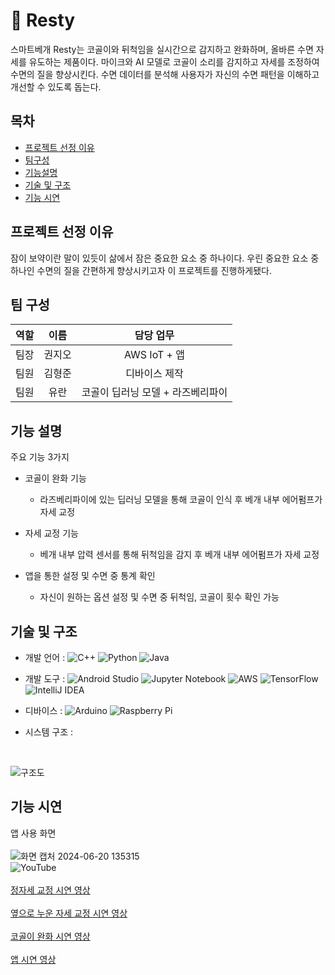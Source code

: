 # 🛌 Resty
스마트베개 Resty는 코골이와 뒤척임을 실시간으로 감지하고 완화하며, 올바른 수면 자세를 유도하는 제품이다. 마이크와 AI 모델로 코골이 소리를 감지하고 자세를 조정하여 수면의 질을 향상시킨다. 수면 데이터를 분석해 사용자가 자신의 수면 패턴을 이해하고 개선할 수 있도록 돕는다.

## 목차
- [프로젝트 선정 이유](#프로젝트-선정-이유)
- [팀구성](#팀-구성)
- [기능설명](#기능-설명)
- [기술 및 구조](#기술-및-구조)
- [기능 시연](#기능-시연)

## 프로젝트 선정 이유
잠이 보약이란 말이 있듯이 삶에서 잠은 중요한 요소 중 하나이다. 우린 중요한 요소 중 하나인 수면의 질을 간편하게 향상시키고자 이 프로젝트를 진행하게됐다.

## 팀 구성

|역할|이름|담당 업무|
|---|:----:|:---------:|
|팀장|권지오|AWS IoT + 앱|
|팀원|김형준|디바이스 제작|
|팀원|유란|코골이 딥러닝 모델 + 라즈베리파이|

## 기능 설명
주요 기능 3가지
<br/>

- 코골이 완화 기능
  - 라즈베리파이에 있는 딥러닝 모델을 통해 코골이 인식 후 베개 내부 에어펌프가 자세 교정
  
- 자세 교정 기능
  - 베개 내부 압력 센서를 통해 뒤척임을 감지 후 베개 내부 에어펌프가 자세 교정
- 앱을 통한 설정 및 수면 중 통계 확인
  - 자신이 원하는 옵션 설정 및 수면 중 뒤척임, 코골이 횟수 확인 가능

## 기술 및 구조
- 개발 언어 : 
![C++](https://img.shields.io/badge/c++-%2300599C.svg?style=for-the-badge&logo=c%2B%2B&logoColor=white)
![Python](https://img.shields.io/badge/python-3670A0?style=for-the-badge&logo=python&logoColor=ffdd54)
![Java](https://img.shields.io/badge/java-%23ED8B00.svg?style=for-the-badge&logo=openjdk&logoColor=white)  

- 개발 도구 : ![Android Studio](https://img.shields.io/badge/android%20studio-346ac1?style=for-the-badge&logo=android%20studio&logoColor=white)
![Jupyter Notebook](https://img.shields.io/badge/jupyter-%23FA0F00.svg?style=for-the-badge&logo=jupyter&logoColor=white)
![AWS](https://img.shields.io/badge/AWS-%23FF9900.svg?style=for-the-badge&logo=amazon-aws&logoColor=white)
![TensorFlow](https://img.shields.io/badge/TensorFlow-%23FF6F00.svg?style=for-the-badge&logo=TensorFlow&logoColor=white)
![IntelliJ IDEA](https://img.shields.io/badge/IntelliJIDEA-000000.svg?style=for-the-badge&logo=intellij-idea&logoColor=white)  

- 디바이스 : 
 ![Arduino](https://img.shields.io/badge/-Arduino-00979D?style=for-the-badge&logo=Arduino&logoColor=white)
![Raspberry Pi](https://img.shields.io/badge/-RaspberryPi-C51A4A?style=for-the-badge&logo=Raspberry-Pi)
- 시스템 구조 :<br/>
<br/>

![구조도](https://github.com/Jix0xo/IoT_Capstone/assets/136789448/174e5ae8-095d-40a7-99eb-b79fd8b6d3cc)

## 기능 시연
앱 사용 화면<br/><br/>
![화면 캡처 2024-06-20 135315](https://github.com/Jix0xo/IoT_Capstone/assets/136789448/4a646729-7b08-497c-ab98-89b79ab10c7c)<br/>
![YouTube](https://img.shields.io/badge/YouTube-%23FF0000.svg?style=for-the-badge&logo=YouTube&logoColor=white)<br/><br/>
[정자세 교정 시연 영상](https://youtu.be/GOmz6sikODg)<br/><br/>
[옆으로 누운 자세 교정 시연 영상](https://youtu.be/rLDzfJ1hkUs)<br/><br/>
[코골이 완화 시연 영상](https://youtu.be/LvnRewWps84)<br/><br/>
[앱 시연 영상](https://youtu.be/gmcnFOtOViI)


